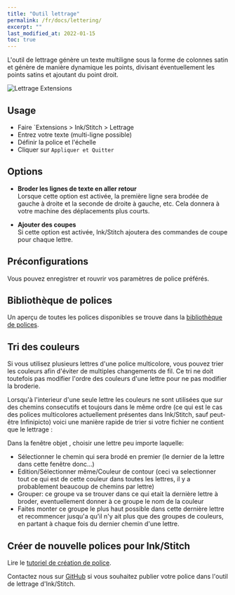 ```yaml
---
title: "Outil lettrage"
permalink: /fr/docs/lettering/
excerpt: ""
last_modified_at: 2022-01-15
toc: true
---
```

L'outil de lettrage génère un texte multiligne sous la forme de colonnes satin et génère de manière dynamique les points, divisant éventuellement les points satins et ajoutant du point droit.

![Lettrage Extensions](/assets/images/docs/lettering.jpg)

## Usage

* Faire `Extensions > Ink/Stitch  > Lettrage
* Entrez votre texte (multi-ligne possible)
* Définir la police et l'échelle
* Cliquer sur `Appliquer et Quitter`

## Options

* **Broder les lignes de texte en aller retour**<br>
 Lorsque cette option est activée, la première ligne sera brodée de gauche à droite et la seconde de droite à gauche, etc.
   Cela donnera à votre machine des déplacements plus courts.

* **Ajouter des coupes**<br>
  Si cette option est activée, Ink/Stitch ajoutera des commandes de coupe pour chaque lettre.

## Préconfigurations

Vous pouvez enregistrer et rouvrir vos paramètres de police préférés.

## Bibliothèque de polices

Un aperçu de toutes les polices disponibles se trouve dans la [bibliothèque de polices](/fr/fonts/font-library/).

## Tri des couleurs
Si vous utilisez plusieurs lettres d'une police multicolore, vous pouvez trier les couleurs afin d'éviter de multiples changements de fil. Ce tri ne doit toutefois pas modifier l'ordre des couleurs d'une lettre pour ne pas modifier la broderie. 

Lorsqu'à l'interieur d'une seule lettre les couleurs ne sont utilisées que sur des chemins consecutifs et toujours dans le même ordre (ce qui est le cas des polices multicolores actuellement présentes dans Ink/Stitch, sauf peut-être Infinipicto) voici une manière rapide de trier si votre fichier ne contient que le lettrage :

Dans la fenêtre objet , choisir une lettre  peu importe laquelle:
* Sélectionner le chemin qui sera brodé en premier (le dernier de la lettre dans cette fenêtre donc...)
* Edition/Sélectionner même/Couleur de contour (ceci va selectionner tout ce qui est de cette couleur dans toutes les lettres, il y a probablement beaucoup de chemins par lettre)
* Grouper: ce groupe va se trouver dans ce qui etait la dernière lettre à broder, eventuellement donner à ce groupe le nom de la couleur
* Faites monter ce groupe le plus haut possible dans cette dernière lettre
et recommencer jusqu'a qu'il n'y ait plus que des groupes de couleurs, en partant à chaque fois du dernier chemin d'une lettre.

## Créer de nouvelle polices pour Ink/Stitch
Lire le [tutoriel de création de police](/fr/tutorials/font-creation/).

Contactez nous  sur  [GitHub](https://github.com/inkstitch/inkstitch/issues) si vous souhaitez publier votre police dans l'outil de lettrage d'Ink/Stitch.
